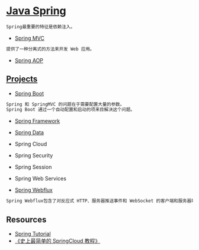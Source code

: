 # [Java Spring](https://spring.io)
```md
Spring最重要的特征是依赖注入。
```
* [Spring MVC](Spring-MVC/README.md)
```md
提供了一种分离式的方法来开发 Web 应用。
```
* [Spring AOP]()

## [Projects](https://spring.io/projects/)
* [Spring Boot](https://spring.io/projects/spring-boot)
```md
Spring 和 SpringMVC 的问题在于需要配置大量的参数。
Spring Boot 通过一个自动配置和启动的项来目解决这个问题。
```
* [Spring Framework](https://spring.io/projects/spring-framework)
* [Spring Data](Spring-Data/README.md)
* Spring Cloud
* Spring Security
* Spring Session
* Spring Web Services

* [Spring Webflux](Spring-Webflux/README.md)
```md
Spring Webflux包含了对反应式 HTTP、服务器推送事件和 WebSocket 的客户端和服务器端的支持。
```

## Resources
* [Spring Tutorial](https://howtodoinjava.com/spring-boot-tutorials/)
* [《史上最简单的 SpringCloud 教程》](https://github.com/forezp/SpringCloudLearning)
